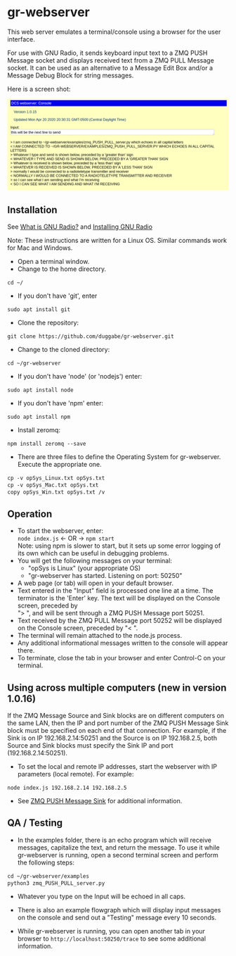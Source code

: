 # gr-webserver

This web server emulates a terminal/console using a browser for the user interface.<br>

For use with GNU Radio, it sends keyboard input text to a ZMQ PUSH Message socket and displays received text from a ZMQ PULL Message socket. It can be used as an alternative to a Message Edit Box and/or a Message Debug Block for string messages.

Here is a screen shot:

![screen shot](./gr-webserver_out.png "gr-webserver Console")

## Installation

See [What is GNU Radio?](https://wiki.gnuradio.org/index.php/What_is_GNU_Radio%3F) and [Installing GNU Radio](https://wiki.gnuradio.org/index.php/InstallingGR)

Note: These instructions are written for a Linux OS. Similar commands work for Mac and Windows.

* Open a terminal window.
* Change to the home directory.

```
cd ~/  
```

* If you don't have 'git', enter

```
sudo apt install git  
```

* Clone the repository:

```
git clone https://github.com/duggabe/gr-webserver.git
```

* Change to the cloned directory:

```
cd ~/gr-webserver
```

* If you don't have 'node' (or 'nodejs') enter:

```
sudo apt install node
```

* If you don't have 'npm' enter:

```
sudo apt install npm
```

* Install zeromq:

```
npm install zeromq --save
```

* There are three files to define the Operating System for gr-webserver. Execute the appropriate one.

```
cp -v opSys_Linux.txt opSys.txt
cp -v opSys_Mac.txt opSys.txt
copy opSys_Win.txt opSys.txt /v
```

## Operation

* To start the webserver, enter:<br>
  `node index.js` <- OR -> `npm start`<br>
  Note: using npm is slower to start, but it sets up some error logging of its own which can be useful in debugging problems.
* You will get the following messages on your terminal:
    - "opSys is Linux" (your appropriate OS)
    - "gr-webserver has started. Listening on port: 50250"
* A web page (or tab) will open in your default browser.
* Text entered in the "Input" field is processed one line at a time. The terminator is the 'Enter' key. The text will be displayed on the Console screen, preceded by<br> &quot;&gt;&nbsp;&quot;, and will be sent through a ZMQ PUSH Message port 50251.
* Text received by the ZMQ PULL Message port 50252 will be displayed on the Console screen, preceded by &quot;&lt;&nbsp;&quot;.
* The terminal will remain attached to the node.js process.
* Any additional informational messages written to the console will appear there.
* To terminate, close the tab in your browser and enter Control-C on your terminal.

## Using across multiple computers (new in version 1.0.16)

If the ZMQ Message Source and Sink blocks are on different computers on the same LAN, then the IP and port number of the ZMQ PUSH Message Sink block must be specified on each end of that connection. For example, if the Sink is on IP 192.168.2.14:50251 and the Source is on IP 192.168.2.5, both Source and Sink blocks must specify the Sink IP and port (192.168.2.14:50251).

* To set the local and remote IP addresses, start the webserver with IP parameters (local remote). For example:

```
node index.js 192.168.2.14 192.168.2.5
```

* See [ZMQ PUSH Message Sink](https://wiki.gnuradio.org/index.php/ZMQ_PUSH_Message_Sink) for additional information.

## QA / Testing

* In the examples folder, there is an echo program which will receive messages, capitalize the text, and return the message. To use it while gr-webserver is running, open a second terminal screen and perform the following steps:

```
cd ~/gr-webserver/examples
python3 zmq_PUSH_PULL_server.py
```

* Whatever you type on the Input will be echoed in all caps.
* There is also an example flowgraph which will display input messages on the console and send out a "Testing" message every 10 seconds.

* While gr-webserver is running, you can open another tab in your browser to ```http://localhost:50250/trace``` to see some additional information.

